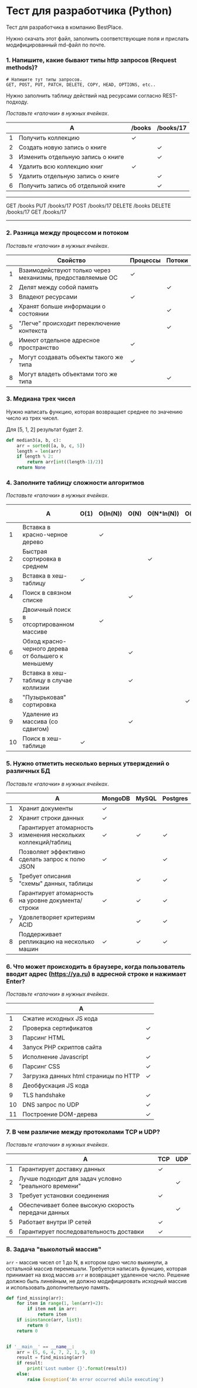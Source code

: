 # Тест для разработчика (Python)

Тест для разработчика в компанию BestPlace.

Нужно скачать этот файл, заполнить соответствующие поля и прислать модифицированный md-файл по почте.


### 1. Напишите, какие бывают типы http запросов (Request methods)? 

~~~
# Напишите тут типы запросов.
GET, POST, PUT, PATCH, DELETE, COPY, HEAD, OPTIONS, etc..

~~~


Нужно заполнить таблицу действий над ресурсами согласно REST-подходу.

*Поставьте «галочки» в нужных ячейках*.

|      | A                                  | /books | /books/17 |
| ---- | ---------------------------------- | ------ | --------- |
| 1    | Получить коллекцию                 |   ✓    |           |
| 2    | Создать новую запись о книге       |        |     ✓     |
| 3    | Изменить отдельную запись о книге  |        |     ✓     |
| 4    | Удалить всю коллекцию книг         |   ✓    |           |
| 5    | Удалить отдельную запись о книге   |        |     ✓     |
| 6    | Получить запись об отдельной книге |        |     ✓     |

---
GET /books
PUT /books/17
POST /books/17
DELETE /books
DELETE /books/17
GET /books/17

---

### 2. Разница между процессом и потоком

*Поставьте «галочки» в нужных ячейках*.

|      | Свойство                                                   | Процессы | Потоки |
| ---- | ---------------------------------------------------------- | -------- | ------ |
| 1    | Взаимодействуют только через механизмы, предоставляемые ОС |     ✓    |        |
| 2    | Делят между собой память                                   |          |    ✓   |
| 3    | Владеют ресурсами                                          |     ✓    |        |
| 4    | Хранят больше информации о состоянии                       |          |    ✓   |
| 5    | "Легче" происходит переключение контекста                  |          |    ✓   |
| 6    | Имеют отдельное адресное пространство                      |     ✓    |        |
| 7    | Могут создавать объекты такого же типа                     |     ✓    |        |
| 8    | Могут владеть объектами того же типа                       |          |    ✓   |



### 3. Медиана трех чисел

Нужно написать функцию, которая возвращает среднее по значению число из трех чисел.

Для [5, 1, 2] результат будет 2.

~~~python
def median3(a, b, c):
    arr = sorted([a, b, c, 5])
    length = len(arr)
    if length % 2:
        return arr[int((length-1)/2)]
    return None
~~~


### 4. Заполните таблицу сложности алгоритмов

*Поставьте «галочки» в нужных ячейках*.

|      | A                                                  | O(1) | O(ln(N)) | O(N) | O(N*ln(N)) | O(N^2) | Другой вариант |
| ---- | -------------------------------------------------- | ---- | -------- | ---- | ---------- | ------ | ------------ |
| 1    | Вставка в красно-черное дерево                     |      |    ✓     |      |            |        |              |
| 2    | Быстрая сортировка в среднем                       |      |          |      |      ✓     |        |              |
| 3    | Вставка в хеш-таблицу                              |   ✓  |          |      |            |        |              |
| 4    | Поиск в связном списке                             |      |          |  ✓   |            |        |              |
| 5    | Двоичный поиск в отсортированном массиве           |      |    ✓     |      |            |        |              |
| 6    | Обход красно-черного дерева от большего к меньшему |      |          |  ✓   |            |        |              |
| 7    | Вставка в хеш-таблицу в случае коллизии            |      |          |  ✓   |            |        |              |
| 8    | "Пузырьковая" сортировка                           |      |          |      |            |    ✓   |              |
| 9    | Удаление из массива (со сдвигом)                   |      |          |  ✓   |            |        |              |
| 10   | Поиск в хеш-таблице                                |  ✓   |          |      |            |        |              |


### 5. Нужно отметить несколько верных утверждений о различных БД

*Поставьте «галочки» в нужных ячейках*.

|      | A                                                             | MongoDB | MySQL | Postgres |
| ---- | ------------------------------------------------------------  | ------- | ----- | -------- |
| 1    | Хранит документы                                              |   ✓     |       |          |
| 2    | Хранит строки данных                                          |   ✓     |       |          |
| 3    | Гарантирует атомарность изменения нескольких коллекций/таблиц |   ✓     |   ✓   |    ✓     |
| 4    | Позволяет эффективно сделать запрос к полю JSON               |   ✓     |       |    ✓     |
| 5    | Требует описания "схемы" данных, таблицы                      |         |   ✓   |    ✓     |
| 6    | Гарантирует атомарность на уровне документа/строки            |   ✓     |   ✓   |    ✓     |
| 7    | Удовлетворяет критериям ACID                                  |         |   ✓   |    ✓     |
| 8    | Поддерживает репликацию на несколько машин                    |   ✓     |   ✓   |    ✓     |


### 6. Что может происходить в браузере, когда пользователь вводит адрес (https://ya.ru) в адресной строке и нажимает Enter?

*Поставьте «галочки» в нужных ячейках*.

|      | A                                     |      |
| ---- | ------------------------------------- | ---- |
| 1    | Сжатие исходных JS кода               |      |
| 2    | Проверка сертификатов                 |  ✓   |
| 3    | Парсинг HTML                          |  ✓   |
| 4    | Запуск PHP скриптов сайта             |      |
| 5    | Исполнение Javascript                 |  ✓   |
| 6    | Парсинг CSS                           |  ✓   |
| 7    | Загрузка данных html страницы по HTTP |  ✓   |
| 8    | Деобфускация JS кода                  |      |
| 9    | TLS handshake                         |  ✓   |
| 10   | DNS запрос по UDP                     |  ✓   |
| 11   | Построение DOM-дерева                 |  ✓   |


### 7. В чем различие между протоколами TCP и UDP?

*Поставьте «галочки» в нужных ячейках*.

|      | A                                                    | TCP  | UDP  |
| ---- | ---------------------------------------------------- | ---- | ---- |
| 1    | Гарантирует доставку данных                          |  ✓   |      |
| 2    | Лучше подходит для задач условно "реального времени" |      |  ✓   |
| 3    | Требует установки соединения                         |  ✓   |      |
| 4    | Обеспечивает более высокую скорость передачи данных  |      |  ✓   |
| 5    | Работает внутри IP сетей                             |  ✓   |      |
| 6    | Гарантирует последовательность доставки              |  ✓   |      |


### 8. Задача "выколотый массив"

```arr``` - массив чисел от 1 до N, в котором одно число выкинули, а остальной массив перемешали. Требуется написать функцию, которая принимает на вход массив ```arr``` и возвращает удаленное число. Решение должно быть линейным, не должно модифицировать исходный массив и использовать дополнительную память.

```python
def find_missing(arr):
    for item in range(1, len(arr)+2):
        if item not in arr:
            return item
    if isinstance(arr, list):
        return 0
    return 0


if '__main__' == __name__:
    arr = (5, 6, 4, 7, 2, 1, 9, 8)
    result = find_missing(arr)
    if result:
        print('Lost number {}'.format(result))
    else:
        raise Exception('An error occurred while executing')
```

